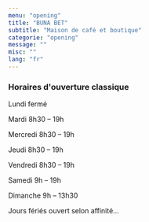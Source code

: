 ```yaml
---
menu: "opening"
title: "BUNA BET"
subtitle: "Maison de café et boutique"
categorie: "opening"
message: ""
misc: ""
lang: "fr"
---
```


### Horaires d'ouverture classique

Lundi fermé

Mardi 8h30 – 19h

Mercredi 8h30 – 19h

Jeudi 8h30 – 19h

Vendredi 8h30 – 19h

Samedi 9h – 19h

Dimanche 9h – 13h30

Jours fériés ouvert selon affinité...

